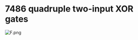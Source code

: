 # 7486 quadruple two-input XOR gates

![F.png](https://upload.wikimedia.org/wikipedia/commons/f/f7/7486_Quad_2-input_ExOR_Gates.PNG)
